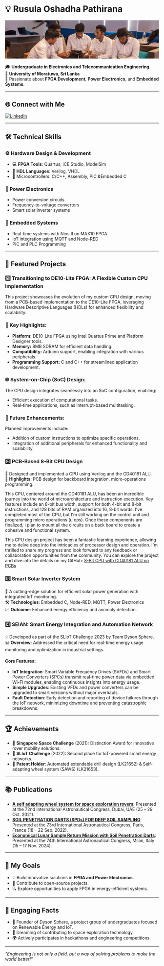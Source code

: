# 💡 Rusula Oshadha Pathirana

![Profile Banner](https://github.com/OshadhaPathirana/OshadhaPathirana/blob/main/Profile_banner.jpg)

🎓 **Undergraduate in Electronics and Telecommunication Engineering**  
📍 **University of Moratuwa, Sri Lanka**  
🌟 Passionate about **FPGA Development**, **Power Electronics**, and **Embedded Systems**.

---

## 🌐 Connect with Me

[![LinkedIn](https://img.shields.io/badge/LinkedIn-Oshadha%20Pathirana-blue?logo=linkedin&logoColor=white)](http://www.linkedin.com/in/oshadhapathirana)  

---

## 🛠️ Technical Skills

### ⚙️ **Hardware Design & Development**
- 💻 **FPGA Tools**: Quartus, iCE Studio, ModelSim
- 🔌 **HDL Languages**: Verilog, VHDL
- 🧠 Microcontrollers: C/C++, Assembly, PIC &Embedded C

### 🔋 **Power Electronics**
- Power conversion circuits
- Frequency-to-voltage converters
- Smart solar inverter systems

### 📡 **Embedded Systems**
- Real-time systems with Nios II on MAX10 FPGA
- IoT integration using MQTT and Node-RED
- PIC and PLC Programming

---

## 🚀 Featured Projects

### 1️⃣ **Transitioning to DE10-Lite FPGA: A Flexible Custom CPU Implementation**

This project showcases the evolution of my custom CPU design, moving from a PCB-based implementation to the DE10-Lite FPGA, leveraging Hardware Descriptive Languages (HDLs) for enhanced flexibility and scalability. 
### 🔑 Key Highlights:
- **Platform:** DE10-Lite FPGA using Intel Quartus Prime and Platform Designer tools.
- **Memory:** 8MB SDRAM for efficient data handling.
- **Compatibility:** Arduino support, enabling integration with various peripherals.
- **Programming Support:** C and C++ for streamlined application development.

### 🌐 System-on-Chip (SoC) Design:
The CPU design integrates seamlessly into an SoC configuration, enabling:
- Efficient execution of computational tasks.
- Real-time applications, such as interrupt-based multitasking.

### 🚀 Future Enhancements:
Planned improvements include:
- Addition of custom instructions to optimize specific operations.
- Integration of additional peripherals for enhanced functionality and scalability.

### 2️⃣ **PCB-Based 8-Bit CPU Design**
💾 Designed and implemented a CPU using Verilog and the CD40181 ALU.  
📐 **Highlights**: PCB design for backboard integration, micro-operations programming.

This CPU, centered around the CD40181 ALU, has been an incredible journey into the world of microarchitecture and instruction execution. Key features include an 8-bit bus width, support for both 4-bit and 8-bit instructions, and 128 bits of RAM organized into 16, 8-bit words. I've completed most of the CPU, but I'm still working on the control unit and programming micro operations (u ops). Once these components are finalized, I plan to mount all the circuits on a back board to create a cohesive and functional system.

This CPU design project has been a fantastic learning experience, allowing me to delve deep into the intricacies of processor design and operation. I'm thrilled to share my progress and look forward to any feedback or collaboration opportunities from the community. You can explore the project and dive into the details on my GitHub: [8-Bit CPU with CD40181 ALU on PCBs](https://github.com/OshadhaPathirana/8-Bit-CPU-with-CD40181-ALU-on-PCBs)

### 3️⃣ **Smart Solar Inverter System**
🔋 A cutting-edge solution for efficient solar power generation with integrated IoT monitoring.  
🛠️ **Technologies**: Embedded C, Node-RED, MQTT, Power Electronics  
📈 **Outcome**: Enhanced energy efficiency and anomaly detection.

### 4️⃣ **SEIAN: Smart Energy Integration and Automation Network**
💡 Developed as part of the SLIoT Challenge 2023 by Team Dyson Sphere.  
📊 **Overview**: Addressed the critical need for real-time energy usage monitoring and optimization in industrial settings.

#### Core Features:
- **IoT Integration**: Smart Variable Frequency Drives (SVFDs) and Smart Power Converters (SPCs) transmit real-time power data via embedded Wi-Fi modules, enabling continuous insights into energy usage.
- **Simple Upgrades**: Existing VFDs and power converters can be upgraded to smart versions without major overhauls.
- **Fault Detection**: Early detection and reporting of device failures through the IoT network, minimizing downtime and preventing catastrophic breakdowns.

---

## 🏆 Achievements

- 🥇 **Singapore Space Challenge** (2021): Distinction Award for innovative rover mobility solutions.
- 🥈 **SLIoT Challenge** (2022): Second place for IoT-powered smart energy networks.
- 🏅 **Patent Holder**: Automated extendable drill design (LK21652) & Self-adapting wheel system (SAWS) (LK21653).

---

## 📚 Publications

- **[A self adapting wheel system for space exploration rovers](https://iafastro.directory/iac/paper/id/65366/summary/)**: Presented at the 72nd International Astronautical Congress, Dubai, UAE (25 – 29 Oct. 2021).  
- **[SOIL PENETRATION DARTS (SPDs) FOR DEEP SOIL SAMPLING](https://iafastro.directory/iac/paper/id/72590/summary/)**: Presented at the 73rd International Astronautical Congress, Paris, France (18 – 22 Sep. 2022).  
- **[Economical Lunar Sample Return Mission with Soil Penetration Darts](https://iafastro.directory/iac/paper/id/89101/summary/)**: Presented at the 74th International Astronautical Congress, Milan, Italy (15 – 17 Nov. 2024).

---

## 🎯 My Goals

- 💡 Build innovative solutions in **FPGA and Power Electronics**.
- 🌱 Contribute to open-source projects.
- 🔍 Explore opportunities to apply FPGA in energy-efficient systems.

---

## 🎨 Engaging Facts

- 🌟 Founder of Dyson Sphere, a project group of undergraduates focused on Renewable Energy and IoT.
- 🚀 Dreaming of contributing to space exploration technology.
- 🌍 Actively participates in hackathons and engineering competitions.

---

_"Engineering is not only a field, but a way of solving problems to make the world better!"_
